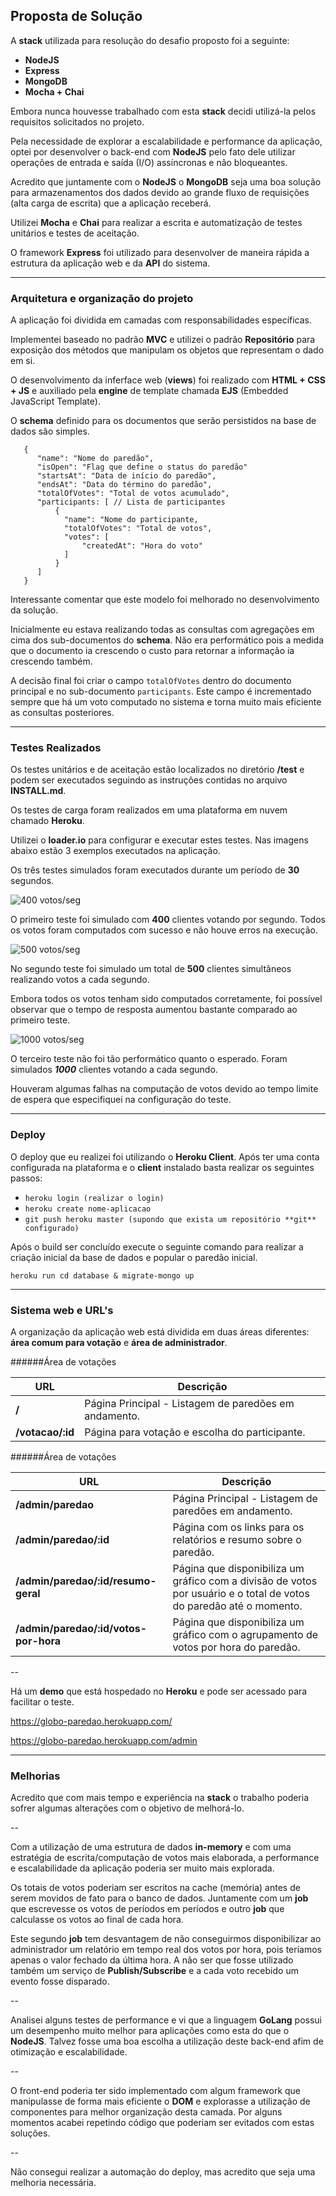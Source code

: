## Proposta de Solução

A **stack** utilizada para resolução do desafio proposto foi a seguinte:

+ **NodeJS**
+ **Express**
+ **MongoDB**
+ **Mocha + Chai**

Embora nunca houvesse trabalhado com esta **stack** decidi utilizá-la pelos requisitos solicitados no projeto.

Pela necessidade de explorar a escalabilidade e performance da aplicação, optei por desenvolver o back-end com **NodeJS** pelo fato dele utilizar operações de entrada e saída (I/O) assíncronas e não bloqueantes.

Acredito que juntamente com o **NodeJS** o **MongoDB** seja uma boa solução para armazenamentos dos dados devido ao grande fluxo de requisições (alta carga de escrita) que a aplicação receberá.

Utilizei **Mocha** e **Chai** para realizar a escrita e automatização de testes unitários e testes de aceitação.

O framework **Express** foi utilizado para desenvolver de maneira rápida a estrutura da aplicação web e da **API** do sistema.

---

### Arquitetura e organização do projeto

A aplicação foi dividida em camadas com responsabilidades específicas. 

Implementei baseado no padrão **MVC** e utilizei o padrão **Repositório** para exposição dos métodos que manipulam os objetos que representam o dado em si.

O desenvolvimento da inferface web (**views**) foi realizado com **HTML + CSS + JS** e auxiliado pela **engine** de template chamada **EJS** (Embedded JavaScript Template).

O **schema** definido para os documentos que serão persistidos na base de dados são simples.

```
   {
      "name": "Nome do paredão",
      "isOpen": "Flag que define o status do paredão"
      "startsAt": "Data de início do paredão",
      "endsAt": "Data do término do paredão",
      "totalOfVotes": "Total de votos acumulado",
      "participants: [ // Lista de participantes
          {
            "name": "Nome do participante,
            "totalOfVotes": "Total de votos",
            "votes": [
                "createdAt": "Hora do voto"
            ]
          }
      ]
   }
```

Interessante comentar que este modelo foi melhorado no desenvolvimento da solução.

Inicialmente eu estava realizando todas as consultas com agregações em cima dos sub-documentos do **schema**. Não era performático pois a medida que o  documento ia crescendo o custo para retornar a informação ia crescendo também.

A decisão final foi criar o campo `totalOfVotes` dentro do documento principal e no sub-documento `participants`. Este campo é incrementado sempre que há um voto computado no sistema e torna muito mais eficiente as consultas posteriores. 

---

### Testes Realizados

Os testes unitários e de aceitação estão localizados no diretório **/test** e podem ser executados seguindo as instruções contidas no arquivo **INSTALL.md**.

Os testes de carga foram realizados em uma plataforma em nuvem chamado **Heroku**. 

Utilizei o **loader.io** para configurar e executar estes testes. Nas imagens abaixo estão 3 exemplos executados na aplicação.

Os três testes simulados foram executados durante um período de **30** segundos.

![400 votos/seg](https://github.com/SelecaoGlobocom/Lorenzo-Kniss/blob/master/public/img/1.png "400 votos/seg")

O primeiro teste foi simulado com **400** clientes votando por segundo. Todos os votos foram computados com sucesso e não houve erros na execução.

![500 votos/seg](https://github.com/SelecaoGlobocom/Lorenzo-Kniss/blob/master/public/img/2.png "500 votos/seg")

No segundo teste foi simulado um total de **500** clientes simultâneos realizando votos a cada segundo. 

Embora todos os votos tenham sido computados corretamente, foi possível observar que o tempo de resposta aumentou bastante comparado ao primeiro teste.

![1000 votos/seg](/public/img/teste_3.png "1000 votos/seg")

O terceiro teste não foi tão performático quanto o esperado. Foram simulados ***1000*** clientes votando a cada segundo.

Houveram algumas falhas na computação de votos devido ao tempo limite de espera que especifiquei na configuração do teste.

---

### Deploy

O deploy que eu realizei foi utilizando o **Heroku Client**. Após ter uma conta configurada na plataforma e o **client** instalado basta realizar os seguintes passos:

+ `heroku login (realizar o login)`
+ `heroku create nome-aplicacao`
+ `git push heroku master (supondo que exista um repositório **git** configurado)`

Após o build ser concluído execute o seguinte comando para realizar a criação inicial da base de dados e popular o paredão inicial.

`heroku run cd database & migrate-mongo up`

---

### Sistema web e URL's

A organização da aplicação web está dividida em duas áreas diferentes: **área comum para votação** e **área de administrador**.

######Área de votações

| URL | Descrição |
| ------ | ----------- |
| **/**   | Página Principal - Listagem de paredões em andamento. |
| **/votacao/:id** | Página para votação e escolha do participante. |

######Área de votações

| URL | Descrição |
| ------ | ----------- |
| **/admin/paredao**   | Página Principal - Listagem de paredões em andamento. |
| **/admin/paredao/:id** | Página com os links para os relatórios e resumo sobre o paredão. |
| **/admin/paredao/:id/resumo-geral** | Página que disponibiliza um gráfico com a divisão de votos por usuário e o total de votos do paredão até o momento.|
| **/admin/paredao/:id/votos-por-hora** | Página que disponibiliza um gráfico com o agrupamento de votos por hora do paredão.|

--

Há um **demo** que está hospedado no **Heroku** e pode ser acessado para facilitar o teste.

https://globo-paredao.herokuapp.com/

https://globo-paredao.herokuapp.com/admin

---

### Melhorias

Acredito que com mais tempo e experiência na **stack** o trabalho poderia sofrer algumas alterações com o objetivo de melhorá-lo.

--

Com a utilização de uma estrutura de dados **in-memory** e com uma estratégia de escrita/computação de votos mais elaborada, a performance e escalabilidade da aplicação poderia ser muito mais explorada. 

Os totais de votos poderiam ser escritos na cache (memória) antes de serem movidos de fato para o banco de dados. Juntamente com um **job** que escrevesse os votos de períodos em períodos e outro **job** que calculasse os votos ao final de cada hora.

Este segundo **job** tem desvantagem de não conseguirmos disponibilizar ao administrador um relatório em tempo real dos votos por hora, pois teríamos apenas o valor fechado da última hora. A não ser que fosse utilizado também um serviço de **Publish/Subscribe** e a cada voto recebido um evento fosse disparado.

--

Analisei alguns testes de performance e vi que a linguagem **GoLang** possui um desempenho muito melhor para aplicações como esta do que o **NodeJS**. Talvez fosse uma boa escolha a utilização deste back-end afim de otimização e escalabilidade.

--

O front-end poderia ter sido implementado com algum framework que manipulasse de forma mais eficiente o **DOM** e explorasse a utilização de componentes para melhor organização desta camada. Por alguns momentos acabei repetindo código que poderiam ser evitados com estas soluções.

--

Não consegui realizar a automação do deploy, mas acredito que seja uma melhoria necessária.
